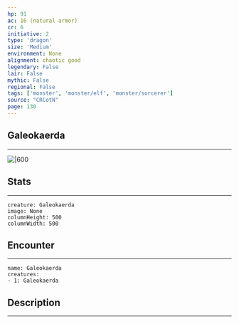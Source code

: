 ```yaml
---
hp: 91
ac: 16 (natural armor)
cr: 6
initiative: 2
type: 'dragon'    
size: 'Medium'
environment: None
alignment: chaotic good
legendary: False
lair: False
mythic: False
regional: False
tags: ['monster', 'monster/elf', 'monster/sorcerer']
source: "CRCotN"
page: 130
---
```


## Galeokaerda
---

![|600](D:/Program%20Files/5e.tools/img/bestiary/CRCotN/Galeokaerda.webp)

## Stats
---

```statblock
creature: Galeokaerda
image: None
columnHeight: 500
columnWidth: 500
```

## Encounter
---

```encounter-table
name: Galeokaerda
creatures:
- 1: Galeokaerda
```

## Description
---




